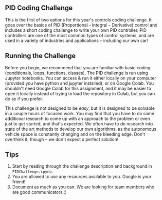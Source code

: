 ## PID Coding Challenge
This is the first of two options for this year's controls coding challenge. It goes over the basics of PID (Proportional – Integral – Derivative) control and includes a short coding challenge to write your
own PID controller. PID controllers are one of the most common types of control systems, and are used in a variety of industries and applications – including our 
own car!

## Running the Challenge
Before you begin, we recommend that you are familiar with basic coding (conditionals, loops, functions, classes). 
The PID challenge is run using Jupyter notebooks. You can access & run it either locally on your computer (provided you have python and jupyter installed), or on Google Colab. You shouldn't need Google Colab for this assignment, and it may be easier to open it locally instead of trying to load the repository in Colab, but you can do so if you prefer.

This challenge is not designed to be _easy_, but it is designed to be solvable in a couple hours of focused work. You 
may find that you have to do some additional research to come up with an approach to the problem or even just to get 
started, and that's expected. We often have to do research into state of the art methods
to develop our own algorithms, as the autonomous vehicle space is constantly changing and on 
the bleeding edge. Don't overthink it, though – we don't expect a perfect solution! 

## Tips
1. Start by reading through the challenge description and background in `PIDChallenge.ipynb`. 
2. You are allowed to use any resources available to you. Google is your friend!
3. Document as much as you can. We are looking for team members who are good communicators :)

